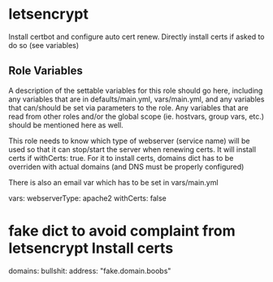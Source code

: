 letsencrypt
=========

Install certbot and configure auto cert renew. Directly install certs if asked to do so (see variables)


Role Variables
--------------

A description of the settable variables for this role should go here, including any variables that are in defaults/main.yml, vars/main.yml, and any variables that can/should be set via parameters to the role. Any variables that are read from other roles and/or the global scope (ie. hostvars, group vars, etc.) should be mentioned here as well.

This role needs to know which type of webserver (service name) will be used so that it can stop/start the server when renewing certs.
It will install certs if withCerts: true. For it to install certs, domains dict has to be overriden with actual domains (and DNS must be properly configured)

There is also an email var which has to be set in vars/main.yml

vars:
  webserverType: apache2
  withCerts: false

  # fake dict to avoid complaint from letsencrypt Install certs
  domains:
    bullshit:
      address: "fake.domain.boobs"

